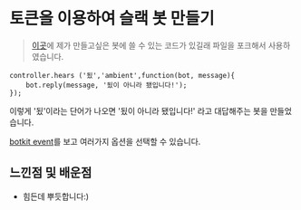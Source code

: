 # 토큰을 이용하여 슬랙 봇 만들기

> [이곳](https://github.com/slackapi/easy-peasy-bot)에 제가 만들고싶은 봇에 쓸 수 있는 코드가 있길래 파일을 포크해서 사용하였습니다.
```
controller.hears ('됬','ambient',function(bot, message){
    bot.reply(message, '됬이 아니라 됐입니다!');
});
```

이렇게 '됬'이라는 단어가 나오면 '됬이 아니라 됐입니다!' 라고 대답해주는 봇을 만들었습니다.

[botkit event](http://altitudelabs.com/blog/create-a-slackbot-using-botkit/)를 보고 여러가지 옵션을 선택할 수 있습니다.
## 느낀점 및 배운점

- 힘든데 뿌듯합니다:)
